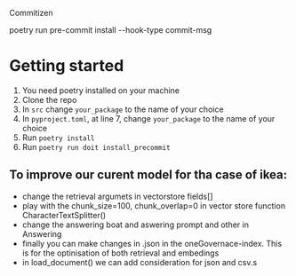 Commitizen

poetry run pre-commit install --hook-type commit-msg

# Getting started

1. You need poetry installed on your machine
2. Clone the repo
3. In `src` change `your_package` to the name of your choice
4. In `pyproject.toml`, at line 7, change `your_package` to the name of your choice
4. Run `poetry install`
5. Run `poetry run doit install_precommit`



## To improve our curent model for tha case of ikea:

- change the retrieval argumets in vectorstore fields[]
- play with the chunk_size=100, chunk_overlap=0 in vector store function CharacterTextSplitter()
- change the answering boat and aswering prompt and other in Answering
- finally you can make changes in .json in the oneGovernace-index. This is for the optinisation of both retrieval and embedings
- in load_document() we can add consideration for json and csv.s
